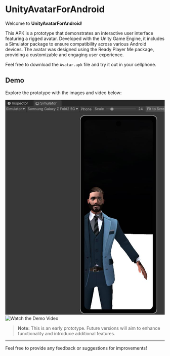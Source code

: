 # UnityAvatarForAndroid

Welcome to **UnityAvatarForAndroid**!

This APK is a prototype that demonstrates an interactive user interface featuring a rigged avatar. Developed with the Unity Game Engine, it includes a Simulator package to ensure compatibility across various Android devices. The avatar was designed using the Ready Player Me package, providing a customizable and engaging user experience.

Feel free to download the `Avatar.apk` file and try it out in your cellphone.

## Demo

Explore the prototype with the images and video below:

![Demo Image](Images/Captura1.JPG)
![Watch the Demo Video](Images/Video1.gif)

> **Note:** This is an early prototype. Future versions will aim to enhance functionality and introduce additional features.

---

Feel free to provide any feedback or suggestions for improvements!
